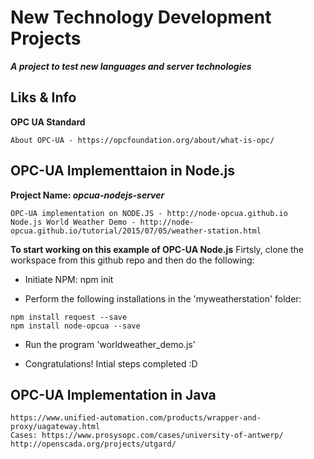 # New Technology Development Projects
**_A project to test new languages and server technologies_**

## Liks & Info

**OPC UA Standard**
```
About OPC-UA - https://opcfoundation.org/about/what-is-opc/
```

## OPC-UA Implementtaion in Node.js
**Project Name: _opcua-nodejs-server_**
```
OPC-UA implementation on NODE.JS - http://node-opcua.github.io
Node.js World Weather Demo - http://node-opcua.github.io/tutorial/2015/07/05/weather-station.html
```
**To start working on this example of OPC-UA Node.js**
Firtsly, clone the workspace from this github repo and then do the following:

- Initiate NPM: 
npm init

- Perform the following installations in the 'myweatherstation' folder:
```
npm install request --save
npm install node-opcua --save
```
- Run the program 'worldweather_demo.js'

- Congratulations! Intial steps completed :D

## OPC-UA Implementation in Java
```
https://www.unified-automation.com/products/wrapper-and-proxy/uagateway.html
Cases: https://www.prosysopc.com/cases/university-of-antwerp/
http://openscada.org/projects/utgard/
```
